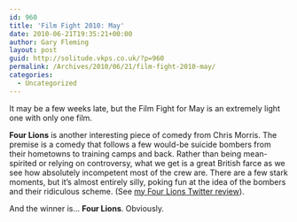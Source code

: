 ```yaml
---
id: 960
title: 'Film Fight 2010: May'
date: 2010-06-21T19:35:21+00:00
author: Gary Fleming
layout: post
guid: http://solitude.vkps.co.uk/?p=960
permalink: /Archives/2010/06/21/film-fight-2010-may/
categories:
  - Uncategorized
---
```

It may be a few weeks late, but the Film Fight for May is an extremely light one with only one film.

**Four Lions** is another interesting piece of comedy from Chris Morris. The premise is a comedy that follows a few would-be suicide bombers from their hometowns to training camps and back. Rather than being mean-spirited or relying on controversy, what we get is a great British farce as we see how absolutely incompetent most of the crew are. There are a few stark moments, but it&#8217;s almost entirely silly, poking fun at the idea of the bombers and their ridiculous scheme. (See [my Four Lions Twitter review](http://twitter.com/garyfleming/status/13662546747)).

And the winner is&#8230; **Four Lions**. Obviously.